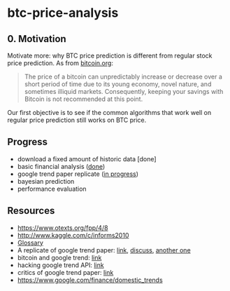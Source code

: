 # btc-price-analysis

## 0. Motivation

Motivate more: why BTC price prediction is different from regular stock price prediction. As from [bitcoin.org](https://bitcoin.org/en/you-need-to-know):

> The price of a bitcoin can unpredictably increase or decrease over a short period of time due to its young economy, novel nature, and sometimes illiquid markets. Consequently, keeping your savings with Bitcoin is not recommended at this point. 

Our first objective is to see if the common algorithms that work well on regular price prediction still works on BTC price.

## Progress

- download a fixed amount of historic data [done]
- basic financial analysis ([done](http://nbviewer.ipython.org/github/yyl/btc-price-analysis/blob/master/basics.ipynb))
- google trend paper replicate ([in progress](http://nbviewer.ipython.org/github/yyl/btc-price-analysis/blob/master/google_trend.ipynb))
- bayesian prediction
- performance evaluation

## Resources

- https://www.otexts.org/fpp/4/8
- http://www.kaggle.com/c/informs2010
- [Glossary](https://support.coinbase.com/customer/portal/articles/1833695-bitcoin-glossary)
- A replicate of google trend paper: [link](http://nbviewer.ipython.org/github/twiecki/replicate_google_trends/tree/master/), [discuss](https://www.quantopian.com/posts/google-search-terms-predict-market-movements), [another one](http://nbviewer.ipython.org/gist/shabbychef/5808945)
- bitcoin and google trend: [link](http://www.btcfeed.net/infographics/google-trends-indicate-positive-interest-bitcoin/)
- hacking google trend API: [link](http://techslides.com/hacking-the-google-trends-api)
- critics of google trend paper: [link](http://sellthenews.tumblr.com/post/49271345693/piled-higher-and-deeper)
- https://www.google.com/finance/domestic_trends
